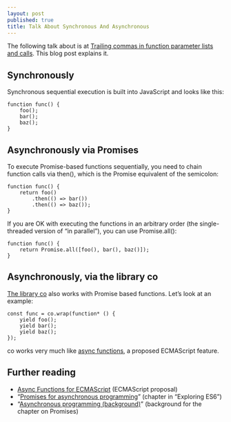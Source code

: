 ```yaml
---
layout: post
published: true
title: Talk About Synchronous And Asynchronous
---
```


The following talk about is at [Trailing commas in function parameter lists and calls](http://www.2ality.com/2015/11/trailing-comma-parameters.html). This blog post explains it.

## Synchronously ##
Synchronous sequential execution is built into JavaScript and looks like this:

```
function func() {
    foo();
    bar();
    baz();
}
```

## Asynchronously via Promises ##
To execute Promise-based functions sequentially, you need to chain function calls via then(), which is the Promise equivalent of the semicolon:

```
function func() {
    return foo()
        .then(() => bar())
        .then(() => baz());
}
```

If you are OK with executing the functions in an arbitrary order (the single-threaded version of “in parallel”), you can use Promise.all():

```
function func() {
    return Promise.all([foo(), bar(), baz()]);
}
```

## Asynchronously, via the library co ##
[The library co](https://github.com/tj/co) also works with Promise based functions. 
Let’s look at an example:

```
const func = co.wrap(function* () {
    yield foo();
    yield bar();
    yield baz();
});
```

co works very much like [async functions](https://github.com/tc39/ecmascript-asyncawait), a proposed ECMAScript feature.

## Further reading ##
-   [Async Functions for ECMAScript](https://github.com/tc39/ecmascript-asyncawait) (ECMAScript proposal)
-   “[Promises for asynchronous programming](http://exploringjs.com/es6/ch_promises.html)” (chapter in “Exploring ES6”)
-   “[Asynchronous programming (background)](http://exploringjs.com/es6/ch_async.html)” (background for the chapter on Promises)
